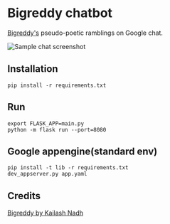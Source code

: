 # Bigreddy chatbot
[Bigreddy's](https://github.com/knadh/bigreddy) pseudo-poetic ramblings on Google chat.

![Sample chat screenshot](https://imgur.com/a/MUEWi)

## Installation
```
pip install -r requirements.txt
```

## Run
```
export FLASK_APP=main.py
python -m flask run --port=8080
```

## Google appengine(standard env)
```
pip install -t lib -r requirements.txt
dev_appserver.py app.yaml
```

## Credits
[Bigreddy by Kailash Nadh](https://github.com/knadh/bigreddy)
